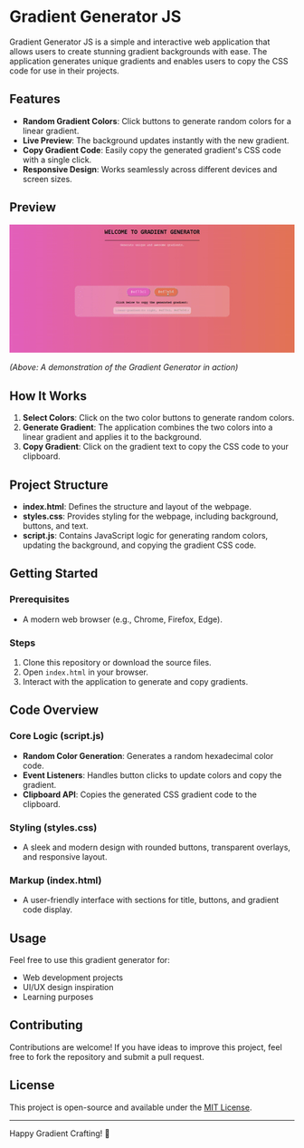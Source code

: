 # Gradient Generator JS

Gradient Generator JS is a simple and interactive web application that allows users to create stunning gradient backgrounds with ease. The application generates unique gradients and enables users to copy the CSS code for use in their projects.

## Features

- **Random Gradient Colors**: Click buttons to generate random colors for a linear gradient.
- **Live Preview**: The background updates instantly with the new gradient.
- **Copy Gradient Code**: Easily copy the generated gradient's CSS code with a single click.
- **Responsive Design**: Works seamlessly across different devices and screen sizes.

## Preview

![Gradient Generator Preview](preview.gif)

*(Above: A demonstration of the Gradient Generator in action)*

## How It Works

1. **Select Colors**: Click on the two color buttons to generate random colors.
2. **Generate Gradient**: The application combines the two colors into a linear gradient and applies it to the background.
3. **Copy Gradient**: Click on the gradient text to copy the CSS code to your clipboard.

## Project Structure

- **index.html**: Defines the structure and layout of the webpage.
- **styles.css**: Provides styling for the webpage, including background, buttons, and text.
- **script.js**: Contains JavaScript logic for generating random colors, updating the background, and copying the gradient CSS code.

## Getting Started

### Prerequisites

- A modern web browser (e.g., Chrome, Firefox, Edge).

### Steps

1. Clone this repository or download the source files.
2. Open `index.html` in your browser.
3. Interact with the application to generate and copy gradients.

## Code Overview

### Core Logic (script.js)
- **Random Color Generation**: Generates a random hexadecimal color code.
- **Event Listeners**: Handles button clicks to update colors and copy the gradient.
- **Clipboard API**: Copies the generated CSS gradient code to the clipboard.

### Styling (styles.css)
- A sleek and modern design with rounded buttons, transparent overlays, and responsive layout.

### Markup (index.html)
- A user-friendly interface with sections for title, buttons, and gradient code display.

## Usage

Feel free to use this gradient generator for:
- Web development projects
- UI/UX design inspiration
- Learning purposes

## Contributing

Contributions are welcome! If you have ideas to improve this project, feel free to fork the repository and submit a pull request.

## License

This project is open-source and available under the [MIT License](LICENSE).

---

Happy Gradient Crafting! 🌈
